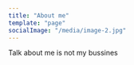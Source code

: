 ```yaml
---
title: "About me"
template: "page"
socialImage: "/media/image-2.jpg"
---
```


Talk about me is not my bussines